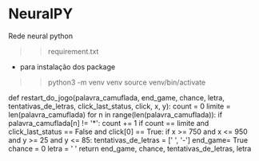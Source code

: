 # NeuralPY
 Rede neural python

>> requirement.txt
  - para instalação dos package

>> python3 -m venv venv
>> source venv/bin/activate

def restart_do_jogo(palavra_camuflada, end_game, chance, letra, tentativas_de_letras, click_last_status, click, x, y):
  count = 0
  limite = len(palavra_camuflada)
  for n in range(len(palavra_camuflada)):
    if palavra_camuflada[n] != '*':
      count += 1
  if count == limite and click_last_status == False and click[0] == True:
    if x >= 750 and x <= 950 and y >= 25 and y <= 85:
      tentativas_de_letras = [' ', '-']
      end_game= True
      chance = 0
      letra = ' '
  return end_game, chance, tentativas_de_letras, letra